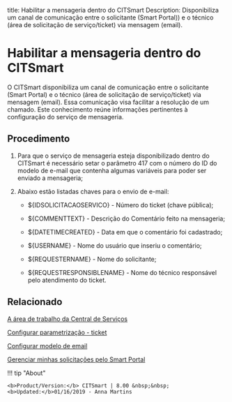 title: Habilitar a mensageria dentro do CITSmart
Description: Disponibiliza um canal de comunicação entre o solicitante (Smart Portal)) e o técnico (área de solicitação de serviço/ticket) via mensagem (email).
# Habilitar a mensageria dentro do CITSmart

O CITSmart disponibiliza um canal de comunicação entre o solicitante (Smart
Portal) e o técnico (área de solicitação de serviço/ticket) via mensagem
(email). Essa comunicação visa facilitar a resolução de um chamado. Este
conhecimento reúne informações pertinentes à configuração do serviço de
mensageria.

Procedimento
----------------

1.  Para que o serviço de mensageria esteja disponibilizado dentro do CITSmart é
    necessário setar o parâmetro 417 com o número do ID do modelo de e-mail que
    contenha algumas variáveis para poder ser enviado a mensageria;

2.  Abaixo estão listadas chaves para o envio de e-mail:

    -   \${IDSOLICITACAOSERVICO} - Número do ticket (chave pública);

    -   \${COMMENTTEXT} - Descrição do Comentário feito na mensageria;

    -   \${DATETIMECREATED} - Data em que o comentário foi cadastrado;

    -   \${USERNAME} - Nome do usuário que inseriu o comentário;

    -   \${REQUESTERNAME} - Nome do solicitante;

    -   \${REQUESTRESPONSIBLENAME} - Nome do técnico responsável pelo atendimento do
        ticket.


Relacionado
-------

[A área de trabalho da Central de Serviços](/pt-br/citsmart-platform-8/processes/tickets/use/desktop-of-service-desk.html)

[Configurar parametrização - ticket](/pt-br/citsmart-platform-8/platform-administration/parameters-list/configure-parametrization-ticket.html)

[Configurar modelo de email](/pt-br/citsmart-platform-8/platform-administration/email-settings/email-templates-configure-email-template.html)

[Gerenciar minhas solicitações pelo Smart Portal](/pt-br/citsmart-platform-8/processes/portfolio-and-catalog/use/request-through-Smart-Portal.html)


!!! tip "About"

    <b>Product/Version:</b> CITSmart | 8.00 &nbsp;&nbsp;
    <b>Updated:</b>01/16/2019 - Anna Martins

